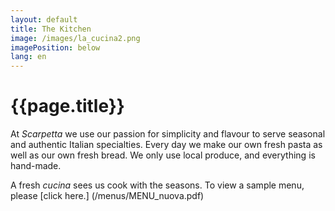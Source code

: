 ```yaml
---
layout: default
title: The Kitchen
image: /images/la_cucina2.png
imagePosition: below
lang: en
---
```


{{page.title}}
==============
At *Scarpetta* we use our passion for simplicity and flavour to serve seasonal and authentic Italian specialties. 
Every day we make our own fresh pasta as well as our own fresh bread. We only use local produce, and everything is hand-made. 

A fresh *cucina* sees us cook with the seasons. To view a sample menu, please [click here.] (/menus/MENU_nuova.pdf)
